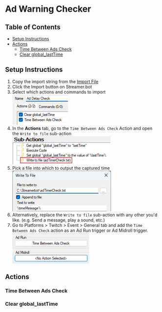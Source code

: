 ﻿# Ad Warning Checker

## Table of Contents

- [Setup Instructions](#setup-instructions)
- [Actions](#actions)
    - [Time Between Ads Check](#time-between-ads-check)
    - [Clear global_lastTime](#clear-globallasttime)

## Setup Instructions

1. Copy the import string from the [Import File](AdDelayImport.txt)
2. Click the Import button on Streamer.bot
3. Select which actions and commands to import\
   ![import-actions.png](img/import-actions.png)
4. In the **Actions** tab, go to the `Time Between Ads Check` Action and open the `Write to file` sub-action\
   ![write-to-file-subaction.png](img/write-to-file-subaction.png)
5. Pick a file into which to output the captured time\
   ![write-to-file-modal.png](img/write-to-file-modal.png)
6. Alternatively, replace the `Write to file` sub-action with any other you'd like. (e.g. Send a message, play a sound, etc.)
7. Go to Platforms > Twitch > Event > General tab and add the `Time Between Ads Check` action as an Ad Run trigger or Ad Midroll trigger.\
   ![ad-triggers.png](img/ad-triggers.png)

## Actions

### Time Between Ads Check

### Clear global_lastTime